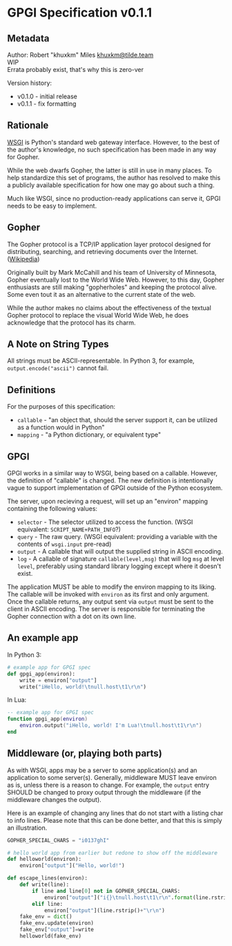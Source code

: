 # GPGI Specification v0.1.1

## Metadata

Author: Robert "khuxkm" Miles <khuxkm@tilde.team>  
WIP  
Errata probably exist, that's why this is zero-ver

Version history:

 - v0.1.0 - initial release
 - v0.1.1 - fix formatting

## Rationale

[WSGI][pep-3333] is Python's standard web gateway interface. However, to the 
best of the author's knowledge, no such specification has been made in any way 
for Gopher.

While the web dwarfs Gopher, the latter is still in use in many places. To help 
standardize this set of programs, the author has resolved to make this a 
publicly available specification for how one may go about such a thing.

Much like WSGI, since no production-ready applications can serve it, GPGI needs 
to be easy to implement.

## Gopher

The Gopher protocol is a TCP/IP application layer protocol designed for 
distributing, searching, and retrieving documents over the Internet. ([Wikipedia][1])

Originally built by Mark McCahill and his team of University of Minnesota, 
Gopher eventually lost to the World Wide Web. However, to this day, Gopher 
enthusiasts are still making "gopherholes" and keeping the protocol alive. Some 
even tout it as an alternative to the current state of the web.

While the author makes no claims about the effectiveness of the textual Gopher 
protocol to replace the visual World Wide Web, he does acknowledge that the 
protocol has its charm.

## A Note on String Types

All strings must be ASCII-representable. In Python 3, for example, `output.encode("ascii")`
cannot fail.

## Definitions

For the purposes of this specification:

 - `callable` - "an object that, should the server support it, can be utilized as a function would in Python"
 - `mapping` - "a Python dictionary, or equivalent type"

## GPGI

GPGI works in a similar way to WSGI, being based on a callable. However, the
definition of "callable" is changed. The new definition is intentionally vague
to support implementation of GPGI outside of the Python ecosystem.

The server, upon recieving a request, will set up an "environ" mapping
containing the following values:

 - `selector` - The selector utilized to access the function. (WSGI equivalent: `SCRIPT_NAME+PATH_INFO`?)
 - `query` - The raw query. (WSGI equivalent: providing a variable with the contents of `wsgi.input` pre-read)
 - `output` - A callable that will output the supplied string in ASCII encoding.
 - `log` - A callable of signature `callable(level,msg)` that will log `msg` at level `level`, preferably using standard library logging except where it doesn't exist.

The application MUST be able to modify the environ mapping to its liking. The
callable will be invoked with `environ` as its first and only argument. Once
the callable returns, any output sent via `output` must be sent to the
client in ASCII encoding. The server is responsible for terminating the Gopher
connection with a dot on its own line.

## An example app

In Python 3:

```python
# example app for GPGI spec
def gpgi_app(environ):
    write = environ["output"]
    write("iHello, world!\tnull.host\t1\r\n")
```

In Lua:

```lua
-- example app for GPGI spec
function gpgi_app(environ)
    environ.output("iHello, world! I'm Lua!\tnull.host\t1\r\n")
end
```

## Middleware (or, playing both parts)

As with WSGI, apps may be a server to some application(s) and an application to
some server(s). Generally, middleware MUST leave environ as is, unless there is
a reason to change. For example, the `output` entry SHOULD be changed to proxy
output through the middleware (if the middleware changes the output).

Here is an example of changing any lines that do not start with a listing char
to info lines. Please note that this can be done better, and that this is simply
an illustration.

```python
GOPHER_SPECIAL_CHARS = "i0137ghI"

# hello world app from earlier but redone to show off the middleware
def helloworld(environ):
	environ["output"]("Hello, world!")

def escape_lines(environ):
	def write(line):
		if line and line[0] not in GOPHER_SPECIAL_CHARS:
			environ["output"]("i{}\tnull.host\t1\r\n".format(line.rstrip()))
		elif line:
			environ["output"](line.rstrip()+"\r\n")
	fake_env = dict()
	fake_env.update(environ)
	fake_env["output"]=write
	helloworld(fake_env)
```

[pep-3333]: https://python.org/dev/peps/pep-3333/
[1]: https://en.wikipedia.org/Gopher_(protocol)
